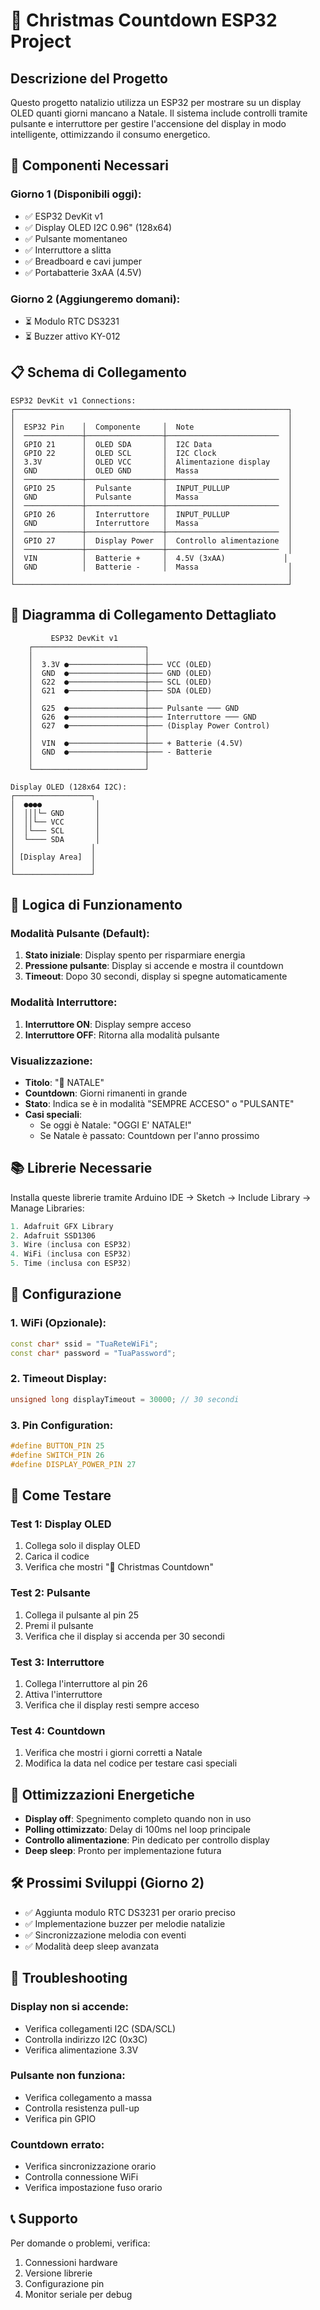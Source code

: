 # 🎄 Christmas Countdown ESP32 Project

## Descrizione del Progetto

Questo progetto natalizio utilizza un ESP32 per mostrare su un display OLED quanti giorni mancano a Natale. Il sistema include controlli tramite pulsante e interruttore per gestire l'accensione del display in modo intelligente, ottimizzando il consumo energetico.

## 🔧 Componenti Necessari

### Giorno 1 (Disponibili oggi):
- ✅ ESP32 DevKit v1
- ✅ Display OLED I2C 0.96" (128x64)
- ✅ Pulsante momentaneo
- ✅ Interruttore a slitta
- ✅ Breadboard e cavi jumper
- ✅ Portabatterie 3xAA (4.5V)

### Giorno 2 (Aggiungeremo domani):
- ⏳ Modulo RTC DS3231
- ⏳ Buzzer attivo KY-012

## 📋 Schema di Collegamento

```
ESP32 DevKit v1 Connections:
┌─────────────────────────────────────────────────────────────┐
│                                                             │
│  ESP32 Pin    │  Componente     │  Note                     │
│  ─────────────┼─────────────────┼─────────────────────────  │
│  GPIO 21      │  OLED SDA       │  I2C Data                 │
│  GPIO 22      │  OLED SCL       │  I2C Clock                │
│  3.3V         │  OLED VCC       │  Alimentazione display    │
│  GND          │  OLED GND       │  Massa                    │
│  ─────────────┼─────────────────┼─────────────────────────  │
│  GPIO 25      │  Pulsante       │  INPUT_PULLUP             │
│  GND          │  Pulsante       │  Massa                    │
│  ─────────────┼─────────────────┼─────────────────────────  │
│  GPIO 26      │  Interruttore   │  INPUT_PULLUP             │
│  GND          │  Interruttore   │  Massa                    │
│  ─────────────┼─────────────────┼─────────────────────────  │
│  GPIO 27      │  Display Power  │  Controllo alimentazione  │
│  ─────────────┼─────────────────┼─────────────────────────  │
│  VIN          │  Batterie +     │  4.5V (3xAA)             │
│  GND          │  Batterie -     │  Massa                    │
│                                                             │
└─────────────────────────────────────────────────────────────┘
```

## 🔌 Diagramma di Collegamento Dettagliato

```
         ESP32 DevKit v1
    ┌─────────────────────────┐
    │                         │
    │  3.3V ●─────────────────┼─── VCC (OLED)
    │  GND  ●─────────────────┼─── GND (OLED)
    │  G22  ●─────────────────┼─── SCL (OLED)
    │  G21  ●─────────────────┼─── SDA (OLED)
    │                         │
    │  G25  ●─────────────────┼─── Pulsante ─── GND
    │  G26  ●─────────────────┼─── Interruttore ─── GND
    │  G27  ●─────────────────┼─── (Display Power Control)
    │                         │
    │  VIN  ●─────────────────┼─── + Batterie (4.5V)
    │  GND  ●─────────────────┼─── - Batterie
    │                         │
    └─────────────────────────┘

Display OLED (128x64 I2C):
┌─────────────────┐
│  ●●●●            │
│  │││└─ GND       │
│  ││└── VCC       │
│  │└─── SCL       │
│  └──── SDA       │
│                 │
│ [Display Area]  │
│                 │
└─────────────────┘
```

## 🔄 Logica di Funzionamento

### Modalità Pulsante (Default):
1. **Stato iniziale**: Display spento per risparmiare energia
2. **Pressione pulsante**: Display si accende e mostra il countdown
3. **Timeout**: Dopo 30 secondi, display si spegne automaticamente

### Modalità Interruttore:
1. **Interruttore ON**: Display sempre acceso
2. **Interruttore OFF**: Ritorna alla modalità pulsante

### Visualizzazione:
- **Titolo**: "🎄 NATALE"
- **Countdown**: Giorni rimanenti in grande
- **Stato**: Indica se è in modalità "SEMPRE ACCESO" o "PULSANTE"
- **Casi speciali**: 
  - Se oggi è Natale: "OGGI E' NATALE!"
  - Se Natale è passato: Countdown per l'anno prossimo

## 📚 Librerie Necessarie

Installa queste librerie tramite Arduino IDE -> Sketch -> Include Library -> Manage Libraries:

```cpp
1. Adafruit GFX Library
2. Adafruit SSD1306
3. Wire (inclusa con ESP32)
4. WiFi (inclusa con ESP32)
5. Time (inclusa con ESP32)
```

## 🔧 Configurazione

### 1. WiFi (Opzionale):
```cpp
const char* ssid = "TuaReteWiFi";
const char* password = "TuaPassword";
```

### 2. Timeout Display:
```cpp
unsigned long displayTimeout = 30000; // 30 secondi
```

### 3. Pin Configuration:
```cpp
#define BUTTON_PIN 25
#define SWITCH_PIN 26
#define DISPLAY_POWER_PIN 27
```

## 🚀 Come Testare

### Test 1: Display OLED
1. Collega solo il display OLED
2. Carica il codice
3. Verifica che mostri "🎄 Christmas Countdown"

### Test 2: Pulsante
1. Collega il pulsante al pin 25
2. Premi il pulsante
3. Verifica che il display si accenda per 30 secondi

### Test 3: Interruttore
1. Collega l'interruttore al pin 26
2. Attiva l'interruttore
3. Verifica che il display resti sempre acceso

### Test 4: Countdown
1. Verifica che mostri i giorni corretti a Natale
2. Modifica la data nel codice per testare casi speciali

## 🔋 Ottimizzazioni Energetiche

- **Display off**: Spegnimento completo quando non in uso
- **Polling ottimizzato**: Delay di 100ms nel loop principale
- **Controllo alimentazione**: Pin dedicato per controllo display
- **Deep sleep**: Pronto per implementazione futura

## 🛠️ Prossimi Sviluppi (Giorno 2)

- ✅ Aggiunta modulo RTC DS3231 per orario preciso
- ✅ Implementazione buzzer per melodie natalizie
- ✅ Sincronizzazione melodia con eventi
- ✅ Modalità deep sleep avanzata

## 🐛 Troubleshooting

### Display non si accende:
- Verifica collegamenti I2C (SDA/SCL)
- Controlla indirizzo I2C (0x3C)
- Verifica alimentazione 3.3V

### Pulsante non funziona:
- Verifica collegamento a massa
- Controlla resistenza pull-up
- Verifica pin GPIO

### Countdown errato:
- Verifica sincronizzazione orario
- Controlla connessione WiFi
- Verifica impostazione fuso orario

## 📞 Supporto

Per domande o problemi, verifica:
1. Connessioni hardware
2. Versione librerie
3. Configurazione pin
4. Monitor seriale per debug